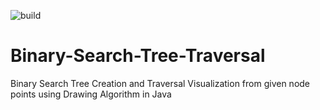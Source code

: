 ![build](https://github.com/avinal/Binary-Search-Tree-Traversal/workflows/.github/workflows/gradle.yml/badge.svg)
# Binary-Search-Tree-Traversal
Binary Search Tree Creation and Traversal Visualization from given node points using Drawing Algorithm in Java
